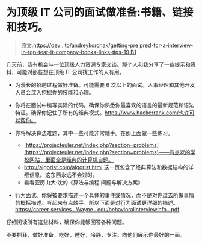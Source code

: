 # 为顶级 IT 公司的面试做准备:书籍、链接和技巧。

> 原文:[https://dev . to/andreykorchak/getting-pre pred-for-a-interview-in-top-tear-it-company-books-links-tips-19 B1](https://dev.to/andreykorchak/getting-preapred-for-an-interview-in-top-tear-it-company-books-links--tips-19b1)

几天前，我有机会与一位顶级人力资源专家交谈。那个人和我分享了一些提示和资料，可能对那些想在顶级 IT 公司找工作的人有用。

*   为漫长的招聘过程做好准备。可能需要 6 次以上的面试。人事经理和其他开发人员会深入挖掘你的技能和心理。

*   你将在面试中编写实际的代码。确保你熟悉你最喜欢的语言的最新规范和语法特征。确保你记住了所有的经典模式。https://www.hackerrank.com/也许可以帮你。

*   你将解决算法难题，其中一些可能非常棘手。在那上面做一些练习。

    *   [https://projecteuler.net/index.php?section=problems](https://projecteuler.net/index.php?section=problems)——有点老的学校网站，里面全是经典的计算机自题。
    *   http://algorist.com/algorist.html 这一页包含了经典算法和数据结构的详细信息。这东西永远不会过时。
    *   看看亚历山大·沈的《算法与编程:问题与解决方案》
*   行为面试。你将被要求描述一个具体的事件或情况，而不是对你过去所做事情的概括描述。听起来有点棘手，所以下面是对行为面试更详细的描述。[https://career services . Wayne . edu/behavioralinterviewinfo . pdf](https://careerservices.wayne.edu/behavioralinterviewinfo.pdf)

仔细阅读所有这些材料，确保你能够回答各种问题。

不要抓狂，做好准备，吃好，睡好，冷静，专注。向他们展示你最好的一面。